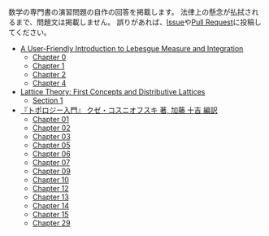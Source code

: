 数学の専門書の演習問題の自作の回答を掲載します。
法律上の懸念が払拭されるまで、問題文は掲載しません。
誤りがあれば、[Issue](https://github.com/yutaro-sakamoto/math-book-solution/issues)や[Pull Request](https://github.com/yutaro-sakamoto/math-book-solution/pulls)に投稿してください。

* [A User-Friendly Introduction to Lebesgue Measure and Integration](https://www.amazon.co.jp/-/en/Gail-S-Nelson/dp/1470421992)
  * [Chapter 0](A_User-Friendly_Introduction_to_Lebesgue_Measure_and_Integration/chapter0.md)
  * [Chapter 1](A_User-Friendly_Introduction_to_Lebesgue_Measure_and_Integration/chapter1.md)
  * [Chapter 2](A_User-Friendly_Introduction_to_Lebesgue_Measure_and_Integration/chapter0.md)
  * [Chapter 4](A_User-Friendly_Introduction_to_Lebesgue_Measure_and_Integration/chapter4.md)
* [Lattice Theory: First Concepts and Distributive Lattices](https://www.amazon.com/Lattice-Theory-Concepts-Distributive-Mathematics/dp/048647173X)
  * [Section 1](LATTICE_THEORY__FIRST_CONCEPTS_AND_DISTRIBUTIVE_LATTICES/section01.md)
* [『トポロジー入門』 クゼ・コスニオフスキ 著, 加藤 十吉 編訳](https://www.utp.or.jp/book/b302083.html)
  * [Chapter 01](トポロジー入門/chapter01.md)
  * [Chapter 02](トポロジー入門/chapter02.md)
  * [Chapter 03](トポロジー入門/chapter03.md)
  * [Chapter 05](トポロジー入門/chapter05.md)
  * [Chapter 06](トポロジー入門/chapter06.md)
  * [Chapter 07](トポロジー入門/chapter07.md)
  * [Chapter 09](トポロジー入門/chapter09.md)
  * [Chapter 10](トポロジー入門/chapter10.md)
  * [Chapter 12](トポロジー入門/chapter12.md)
  * [Chapter 13](トポロジー入門/chapter13.md)
  * [Chapter 14](トポロジー入門/chapter14.md)
  * [Chapter 15](トポロジー入門/chapter15.md)
  * [Chapter 29](トポロジー入門/chapter29.md)